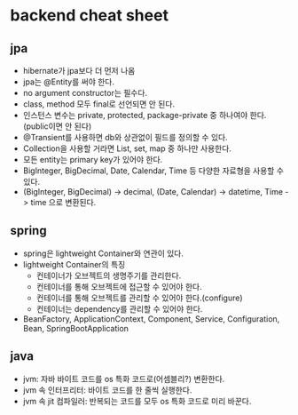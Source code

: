 # backend cheat sheet

## jpa
- hibernate가 jpa보다 더 먼저 나옴
- jpa는 @Entity를 써야 한다.
- no argument constructor는 필수다.
- class, method 모두 final로 선언되면 안 된다.
- 인스턴스 변수는 private, protected, package-private 중 하나여야 한다.(public이면 안 된다)
- @Transient를 사용하면 db와 상관없이 필드를 정의할 수 있다.
- Collection을 사용할 거라면 List, set, map 중 하나만 사용한다.
- 모든 entity는 primary key가 있어야 한다.
- BigInteger, BigDecimal, Date, Calendar, Time 등 다양한 자료형을 사용할 수 있다.
- (BigInteger, BigDecimal) -> decimal, (Date, Calendar) -> datetime, Time -> time 으로 변환된다.

## spring
- spring은 lightweight Container와 연관이 있다.
- lightweight Container의 특징
  - 컨테이너가 오브젝트의 생명주기를 관리한다.
  - 컨테이너를 통해 오브젝트에 접근할 수 있어야 한다.
  - 컨테이너를 통해 오브젝트를 관리할 수 있어야 한다.(configure)
  - 컨테이너는 dependency를 관리할 수 있어야 한다.
- BeanFactory, ApplicationContext, Component, Service, Configuration, Bean, SpringBootApplication

## java
- jvm: 자바 바이트 코드를 os 특화 코드로(어셈블리?) 변환한다.
- jvm 속 인터프리터: 바이트 코드를 한 줄씩 실행한다.
- jvm 속 jit 컴파일러: 반복되는 코드를 모두 os 특화 코드로 미리 바꾼다.